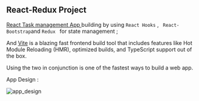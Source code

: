## React-Redux Project 

[React  Task management App ](https://replit.com/@dickosmad/taskmanagement#src/App.jsx) building by using `React Hooks` , ` React-Bootstrap`and `Redux `  for state management ;  

And [Vite](https://vitejs.dev/) is a blazing fast frontend build tool that includes features like Hot Module Reloading (HMR), optimized builds, and TypeScript support out of the box.

Using the two in conjunction is one of the fastest ways to build a web app.

App Design : 

![app_design](https://user-images.githubusercontent.com/17516496/118520688-8b6b8e00-b73a-11eb-95df-052261a09061.PNG)
